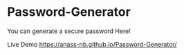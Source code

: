 # Password-Generator
You can generate a secure password Here!



Live Demo
https://anass-nb.github.io/Password-Generator/

